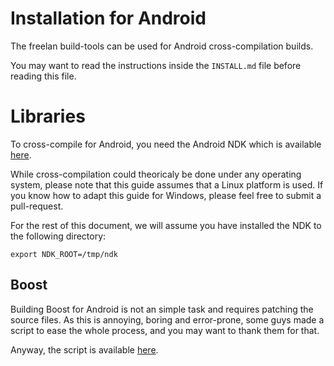 Installation for Android
========================

The freelan build-tools can be used for Android cross-compilation builds.

You may want to read the instructions inside the `INSTALL.md` file before reading this file.

Libraries
=========

To cross-compile for Android, you need the Android NDK which is available [here](http://developer.android.com/tools/sdk/ndk/index.html).

While cross-compilation could theoricaly be done under any operating system, please note that this guide assumes that a Linux platform is used. If you know how to adapt this guide for Windows, please feel free to submit a pull-request.

For the rest of this document, we will assume you have installed the NDK to the following directory:

`export NDK_ROOT=/tmp/ndk`

Boost
-----

Building Boost for Android is not an simple task and requires patching the source files. As this is annoying, boring and error-prone, some guys made a script to ease the whole process, and you may want to thank them for that.

Anyway, the script is available [here](https://github.com/MysticTreeGames/Boost-for-Android).
